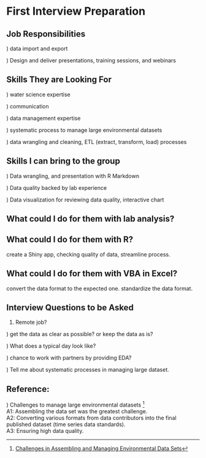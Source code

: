 # First Interview Preparation


## Job Responsibilities  
) data import and export

) Design and deliver presentations, training sessions, and webinars


## Skills They are Looking For
) water science expertise

) communication

) data management expertise

) systematic process to manage large environmental datasets

) data wrangling and cleaning, ETL (extract, transform, load) processes


## Skills I can bring to the group
) Data wrangling, and presentation with R Markdown

) Data quality backed by lab experience

) Data visualization for reviewing data quality, interactive chart


## What could I do for them with lab analysis?


## What could I do for them with R?
create a Shiny app, checking quality of data, streamline process.


## What could I do for them with VBA in Excel?
convert the data format to the expected one. standardize the data format.


## Interview Questions to be Asked
1) Remote job?  

) get the data as clear as possible? or keep the data as is?

) What does a typical day look like?  

) chance to work with partners by providing EDA?

) Tell me about systematic processes in managing large dataset.



## Reference:
) Challenges to manage large environmental datasets [^1]  
A1: Assembling the data set was the greatest challenge.  
A2: Converting various formats from data contributors into the final published dataset (time series data standards).  
A3: Ensuring high data quality.   

[^1]: [Challenges in Assembling and Managing Environmental Data Sets](https://eos.org/editors-vox/challenges-in-assembling-and-managing-environmental-data-sets)

